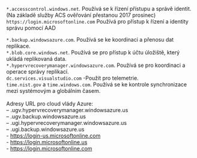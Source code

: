 ``*.accesscontrol.windows.net``. Používá se k řízení přístupu a správě identit. (Na základě služby ACS ověřování přestanou 2017 prosinec) <br/>
``https://login.microsoftonline.com`` Používá pro přístup k řízení a identity správu pomocí AAD

``*.backup.windowsazure.com``. Používá se ke koordinaci a přenosu dat replikace. <br/> ``*.blob.core.windows.net``. Používá se pro přístup k účtu úložiště, který ukládá replikovaná data.<br/> ``*.hypervrecoverymanager.windowsazure.com``. Používá se pro koordinaci a operace správy replikací.<br/>
``dc.services.visualstudio.com`` -Použít pro telemetrie. <br>
``time.nist.gov`` a ``time.windows.com``. Používá se ke kontrole synchronizace mezi systémovým a globálním časem.
<br/><br/>
Adresy URL pro cloud vlády Azure:<br/>– .ugv.hypervrecoverymanager.windowsazure.us<br/>– .ugv.backup.windowsazure.us<br/>– .ugi.hypervrecoverymanager.windowsazure.us<br/>– .ugi.backup.windowsazure.us<br/>- https://login-us.microsoftonline.com<br/>- https://login.microsoftonline.us<br/>- https://login.microsoftonline.com<br/>

